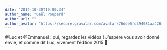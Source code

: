 ```yaml
---
date: "2014-10-30T19:00:34"
author_name: "Gaël Poupard"
author_url: ""
author_avatar: "https://secure.gravatar.com/avatar/76dde5fd394081aa4261802372fe2e33?s=48&d=mm&r=g"
---
```

@Luc et @Emmanuel : oui, regardez les vidéos ! J’espère vous avoir donné envie, et comme dit Luc, vivement l’édition 2015 🙂
